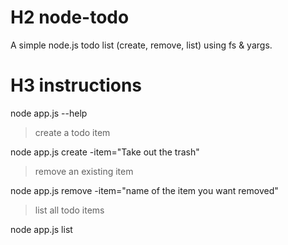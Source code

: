 # H2 node-todo
A simple node.js todo list (create, remove, list) using fs &amp; yargs.


# H3 instructions
node app.js --help

> create a todo item

node app.js create -item="Take out the trash"

> remove an existing item

node app.js remove -item="name of the item you want removed"

> list all todo items

node app.js list
